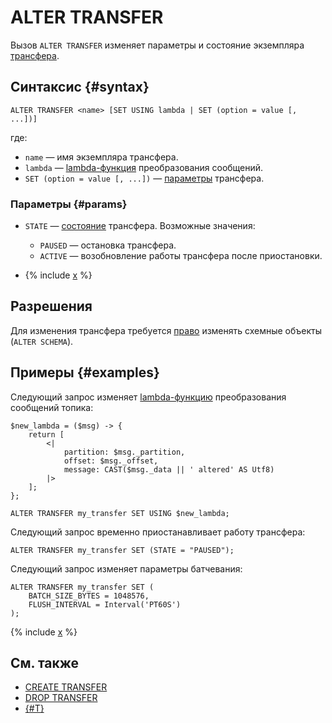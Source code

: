 # ALTER TRANSFER

Вызов `ALTER TRANSFER` изменяет параметры и состояние экземпляра [трансфера](../../../concepts/transfer.md).

## Синтаксис {#syntax}

```yql
ALTER TRANSFER <name> [SET USING lambda | SET (option = value [, ...])]
```

где:

* `name` — имя экземпляра трансфера.
* `lambda` — [lambda-функция](#lambda) преобразования сообщений.
* `SET (option = value [, ...])` — [параметры](#params) трансфера.

### Параметры {#params}

* `STATE` — [состояние](../../../concepts/transfer.md#pause-and-resume) трансфера. Возможные значения:

  * `PAUSED` — остановка трансфера.
  * `ACTIVE` — возобновление работы трансфера после приостановки.

* {% include [x](../_includes/transfer_flush.md) %}

## Разрешения

Для изменения трансфера требуется [право](grant.md#permissions-list) изменять схемные объекты (`ALTER SCHEMA`).

## Примеры {#examples}

Следующий запрос изменяет [lambda-функцию](expressions.md#lambda) преобразования сообщений топика:

```yql
$new_lambda = ($msg) -> {
    return [
        <|
            partition: $msg._partition,
            offset: $msg._offset,
            message: CAST($msg._data || ' altered' AS Utf8)
        |>
    ];
};

ALTER TRANSFER my_transfer SET USING $new_lambda;
```

Следующий запрос временно приостанавливает работу трансфера:

```yql
ALTER TRANSFER my_transfer SET (STATE = "PAUSED");
```

Следующий запрос изменяет параметры батчевания:

```yql
ALTER TRANSFER my_transfer SET (
    BATCH_SIZE_BYTES = 1048576,
    FLUSH_INTERVAL = Interval('PT60S')
);
```

{% include [x](../_includes/transfer_lambda.md) %}

## См. также

* [CREATE TRANSFER](create-transfer.md)
* [DROP TRANSFER](drop-transfer.md)
* [{#T}](../../../concepts/transfer.md)

